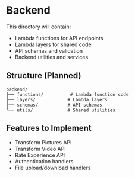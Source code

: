 # Backend

This directory will contain:
- Lambda functions for API endpoints
- Lambda layers for shared code
- API schemas and validation
- Backend utilities and services

## Structure (Planned)
```
backend/
├── functions/          # Lambda function code
├── layers/            # Lambda layers
├── schemas/           # API schemas
└── utils/             # Shared utilities
```

## Features to Implement
- Transform Pictures API
- Transform Video API  
- Rate Experience API
- Authentication handlers
- File upload/download handlers
